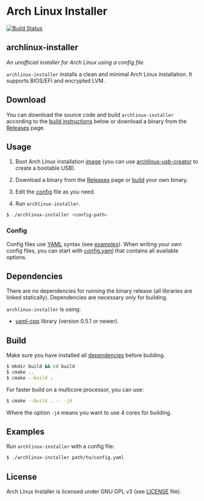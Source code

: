 # Arch Linux Installer
[![Build Status](https://travis-ci.org/branoholy/archlinux-installer.svg?branch=master)](https://travis-ci.org/branoholy/archlinux-installer)

## archlinux-installer
*An unofficial installer for Arch Linux using a config file.*

`archlinux-installer` installs a clean and minimal Arch Linux installation. It 
supports BIOS/EFI and encrypted LVM.

## Download
You can download the source code and build `archlinux-installer` according to 
the [build instructions](#build) below or download a binary from the 
[Releases](https://github.com/branoholy/archlinux-installer/releases) page.

## Usage
1. Boot Arch Linux installation [image](https://www.archlinux.org/download/) 
(you can use [archlinux-usb-creator](https://github.com/branoholy/archlinux-usb-creator) 
to create a bootable USB).

2. Download a binary from the [Releases](https://github.com/branoholy/archlinux-installer/releases) 
page or [build](#build) your own binary.

3. Edit the [config](#config) file as you need.

4. Run `archlinux-installer`.

```bash
$ ./archlinux-installer <config-path>
```

### Config
Config files use [YAML](http://yaml.org/) syntax (see [examples](https://github.com/branoholy/archlinux-installer/tree/master/examples)). 
When writing your own config files, you can start with 
[config.yaml](https://github.com/branoholy/archlinux-installer/blob/master/examples/config.yaml) 
that contains all available options.

## Dependencies
There are no dependencies for running the binary release (all libraries are 
linked statically). Dependencies are necessary only for building.

`archlinux-installer` is using:

* [yaml-cpp](https://github.com/jbeder/yaml-cpp) 
library (version 0.5.1 or newer).

## Build
Make sure you have installed all [dependencies](#dependencies) before building.

```bash
$ mkdir build && cd build
$ cmake ..
$ cmake --build .
```

For faster build on a multicore processor, you can use:

```bash
$ cmake --build . -- -j4
```

Where the option `-j4` means you want to use 4 cores for building.

## Examples
Run `archlinux-installer` with a config file:
```bash
$ ./archlinux-installer path/to/config.yaml
```

## License
Arch Linux Installer is licensed under GNU GPL v3 (see 
[LICENSE](https://github.com/branoholy/archlinux-installer/blob/master/LICENSE) 
file).

